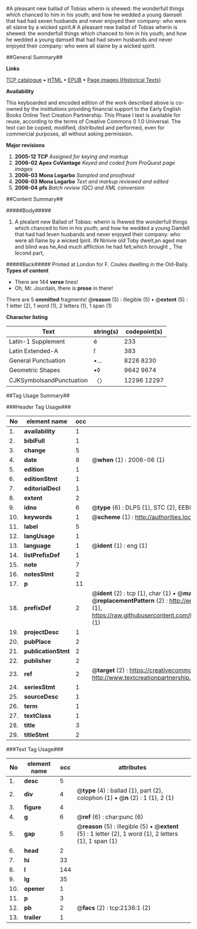 #A pleasant new ballad of Tobias wherin is shewed: the wonderfull things which chanced to him in his youth; and how he wedded a young damsell that had had seven husbands and never enjoyed their company: who were all slaine by a wicked spirit.#
A pleasant new ballad of Tobias wherin is shewed: the wonderfull things which chanced to him in his youth; and how he wedded a young damsell that had had seven husbands and never enjoyed their company: who were all slaine by a wicked spirit.

##General Summary##

**Links**

[TCP catalogue](http://www.ota.ox.ac.uk/tcp/)  • 
[HTML](http://tei.it.ox.ac.uk/tcp/Texts-HTML/free/A13/A13795.html)  • 
[EPUB](http://tei.it.ox.ac.uk/tcp/Texts-EPUB/free/A13/A13795.epub) • 
[Page images (Historical Texts)](https://data.historicaltexts.jisc.ac.uk/view?pubId=eebo-99837793e&pageId=eebo-99837793e-2136-1)

**Availability**

This keyboarded and encoded edition of the
	       work described above is co-owned by the institutions
	       providing financial support to the Early English Books
	       Online Text Creation Partnership. This Phase I text is
	       available for reuse, according to the terms of Creative
	       Commons 0 1.0 Universal. The text can be copied,
	       modified, distributed and performed, even for
	       commercial purposes, all without asking permission.

**Major revisions**

1. __2005-12__ __TCP__ *Assigned for keying and markup*
1. __2006-02__ __Apex CoVantage__ *Keyed and coded from ProQuest page images*
1. __2006-03__ __Mona Logarbo__ *Sampled and proofread*
1. __2006-03__ __Mona Logarbo__ *Text and markup reviewed and edited*
1. __2006-04__ __pfs__ *Batch review (QC) and XML conversion*

##Content Summary##

#####Body#####

1. A pleaſant new Ballad of Tobias: wherin is ſhewed the wonderfull things which chanced to him in his youth; and how he wedded a young Damſell that had had ſeven husbands and never enjoyed their company: who were all ſlaine by a wicked ſpirit.
IN Ninivie old Toby dwelt,an aged man and blind was he,And much affliction he had felt,which brought
    _ The ſecond part,

#####Back#####
Printed at London for F. Coules dwelling in the Old-Baily.
**Types of content**

  * There are 144 **verse** lines!
  * Oh, Mr. Jourdain, there is **prose** in there!

There are 5 **ommitted** fragments! 
 @__reason__ (5) : illegible (5)  •  @__extent__ (5) : 1 letter (2), 1 word (1), 2 letters (1), 1 span (1)

**Character listing**


|Text|string(s)|codepoint(s)|
|---|---|---|
|Latin-1 Supplement|é|233|
|Latin Extended-A|ſ|383|
|General Punctuation|•…|8226 8230|
|Geometric Shapes|▪◊|9642 9674|
|CJKSymbolsandPunctuation|〈〉|12296 12297|

##Tag Usage Summary##

###Header Tag Usage###

|No|element name|occ|attributes|
|---|---|---|---|
|1.|__availability__|1||
|2.|__biblFull__|1||
|3.|__change__|5||
|4.|__date__|8| @__when__ (1) : 2006-06 (1)|
|5.|__edition__|1||
|6.|__editionStmt__|1||
|7.|__editorialDecl__|1||
|8.|__extent__|2||
|9.|__idno__|6| @__type__ (6) : DLPS (1), STC (2), EEBO-CITATION (1), PROQUEST (1), VID (1)|
|10.|__keywords__|1| @__scheme__ (1) : http://authorities.loc.gov/ (1)|
|11.|__label__|5||
|12.|__langUsage__|1||
|13.|__language__|1| @__ident__ (1) : eng (1)|
|14.|__listPrefixDef__|1||
|15.|__note__|7||
|16.|__notesStmt__|2||
|17.|__p__|11||
|18.|__prefixDef__|2| @__ident__ (2) : tcp (1), char (1)  •  @__matchPattern__ (2) : ([0-9\-]+):([0-9IVX]+) (1), (.+) (1)  •  @__replacementPattern__ (2) : http://eebo.chadwyck.com/downloadtiff?vid=$1&page=$2 (1), https://raw.githubusercontent.com/textcreationpartnership/Texts/master/tcpchars.xml#$1 (1)|
|19.|__projectDesc__|1||
|20.|__pubPlace__|2||
|21.|__publicationStmt__|2||
|22.|__publisher__|2||
|23.|__ref__|2| @__target__ (2) : https://creativecommons.org/publicdomain/zero/1.0/ (1), http://www.textcreationpartnership.org/docs/. (1)|
|24.|__seriesStmt__|1||
|25.|__sourceDesc__|1||
|26.|__term__|1||
|27.|__textClass__|1||
|28.|__title__|3||
|29.|__titleStmt__|2||


###Text Tag Usage###

|No|element name|occ|attributes|
|---|---|---|---|
|1.|__desc__|5||
|2.|__div__|4| @__type__ (4) : ballad (1), part (2), colophon (1)  •  @__n__ (2) : 1 (1), 2 (1)|
|3.|__figure__|4||
|4.|__g__|6| @__ref__ (6) : char:punc (6)|
|5.|__gap__|5| @__reason__ (5) : illegible (5)  •  @__extent__ (5) : 1 letter (2), 1 word (1), 2 letters (1), 1 span (1)|
|6.|__head__|2||
|7.|__hi__|33||
|8.|__l__|144||
|9.|__lg__|35||
|10.|__opener__|1||
|11.|__p__|3||
|12.|__pb__|2| @__facs__ (2) : tcp:2136:1 (2)|
|13.|__trailer__|1||
